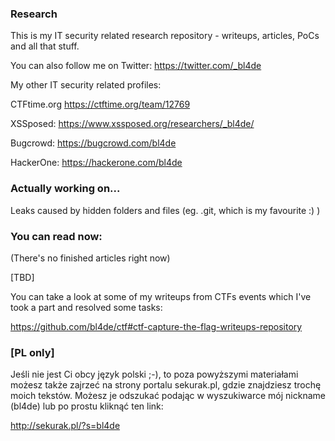### Research

This is my IT security related research repository - writeups, articles, PoCs and all that stuff.

You can also follow me on Twitter:
https://twitter.com/_bl4de

My other IT security related profiles:

CTFtime.org		  https://ctftime.org/team/12769

XSSposed:       https://www.xssposed.org/researchers/_bl4de/

Bugcrowd:		    https://bugcrowd.com/bl4de

HackerOne:		  https://hackerone.com/bl4de



### Actually working on...

Leaks caused by hidden folders and files (eg. .git, which is my favourite :) )

### You can read now:

(There's no finished articles right now)

[TBD]



You can take a look at some of my writeups from CTFs events which I've took a part and resolved some tasks:

https://github.com/bl4de/ctf#ctf-capture-the-flag-writeups-repository

### [PL only]

Jeśli nie jest Ci obcy język polski ;-), to poza powyższymi materiałami możesz także zajrzeć na strony portalu sekurak.pl, gdzie znajdziesz trochę moich tekstów.
Możesz je odszukać podając w wyszukiwarce mój nickname (bl4de) lub po prostu kliknąć ten link:

http://sekurak.pl/?s=bl4de
